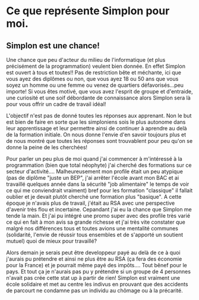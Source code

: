 # Ce que représente Simplon pour moi.

## Simplon est une chance!
Une chance que peu d'acteur du milieu de l'informatique (et plus précisément de la programmation) veulent bien donnée. En effet Simplon est ouvert à tous et toutes!! Pas de restriction bête et méchante, ici que vous ayez des diplômes ou non, que vous ayez 18 ou 50 ans que vous soyez un homme ou une femme ou venez de quartiers défavorisés...peu importe! Si vous êtes motivé, que vous avez l'esprit de groupe et d'entraide, une curiosité et une soif débordante de connaissance alors Simplon sera là pour vous offrir un cadre de travail idéal!

L'objectif n'est pas de donné toutes les réponses aux apprenant. Non le but est bien de faire en sorte que les simploniens sois le plus autonome dans leur apprentissage et leur permettre ainsi de continuer à aprendre au delà de la formation initiale. On nous donne l'envie d'en savoir toujours plus et de nous montré que toutes les réponses sont trouvablent pour peu qu'on se donne la peine de les cherchées!

Pour parler un peu plus de moi quand j'ai commencer à m'intéressé à la programmation (bien que total néophyte) j'ai cherché des formations sur ce secteur d'activité.... Malheureusement mon profile était un peu atypique (pas de diplôme "juste un BEP", j'ai arrêter l'école avant mon BAC et ai travaillé quelques année dans la sécurité "job alimentaire" le temps de voir ce qui me conviendrait vraiment) bref pour les formation "classique" il fallait oublier et je devait plutôt cherché une formation plus "basique".
A cette époque je n'avais plus de travail, j'était au RSA avec une perspective d'avenir très flou et incertaine. Cepandant j'ai eu la chance que Simplon me tende la main. Et j'ai pu intégré une promo super avec des profile très varié ce qui en fait à mon avis sa grande richesse et j'ai très vite constater que malgré nos différences tous et toutes avions une mentalité communes (solidarité, l'envie de réussir tous ensembles et de s'apporté un soutient mutuel) quoi de mieux pour travaillé?

Alors demain je serais peut être developpeur payé au delà de ce à quoi j'aurais pu prétendre et ainsi ne plus être au RSA (ça fera des économie pour la France) et je pourrait même payé des impôts.... Tout bênef pour le pays. Et tout ça je n'aurais pas pu y prétendre si un groupe de 4 personnes n'avait pas crée cette stat up à partir de rien!
Simplon est vraiment une école solidaire et met au centre les indivus en prouvant que des accidents de parcourt ne condamne pas un individu au chômage ou à la précarité.
